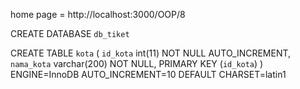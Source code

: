 home page = http://localhost:3000/OOP/8

CREATE DATABASE `db_tiket`

CREATE TABLE `kota` (
 `id_kota` int(11) NOT NULL AUTO_INCREMENT,
 `nama_kota` varchar(200) NOT NULL,
 PRIMARY KEY (`id_kota`)
) ENGINE=InnoDB AUTO_INCREMENT=10 DEFAULT CHARSET=latin1